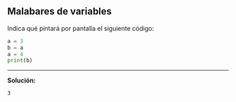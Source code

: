 ## Malabares de variables

Indica qué pintará por pantalla el siguiente código:

```python
a = 3
b = a
a = 4
print(b)
```

---

**Solución:**

```
3
```


